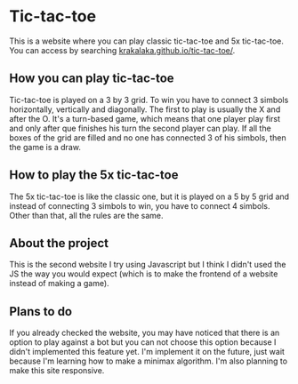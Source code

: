 # Tic-tac-toe
This is a website where you can play classic tic-tac-toe and 5x tic-tac-toe. You can access by searching [krakalaka.github.io/tic-tac-toe/](https://krakalaka.github.io/tic-tac-toe/).

## How you can play tic-tac-toe
Tic-tac-toe is played on a 3 by 3 grid. To win you have to connect 3 simbols horizontally, vertically and diagonally. The first to play is usually the X and after the O. It's a turn-based game, which means that one player play first and only after que finishes his turn the second player can play. If all the boxes of the grid are filled and no one has connected 3 of his simbols, then the game is a draw.

## How to play the 5x tic-tac-toe
The 5x tic-tac-toe is like the classic one, but it is played on a 5 by 5 grid and instead of connecting 3 simbols to win, you have to connect 4 simbols. Other than that, all the rules are the same.

## About the project
This is the second website I try using Javascript but I think I didn't used the JS the way you would expect (which is to make the frontend of a website instead of making a game).

## Plans to do
If you already checked the website, you may have noticed that there is an option to play against a bot but you can not choose this option because I didn't implemented this feature yet. I'm implement it on the future, just wait because I'm learning how to make a minimax algorithm.
I'm also planning to make this site responsive.
